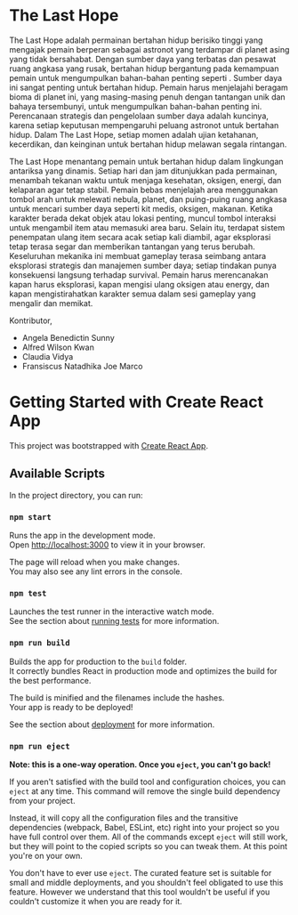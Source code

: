 # The Last Hope
The Last Hope adalah permainan bertahan hidup berisiko tinggi yang mengajak pemain berperan sebagai astronot yang terdampar di planet asing yang tidak bersahabat. Dengan sumber daya yang terbatas dan pesawat ruang angkasa yang rusak, bertahan hidup bergantung pada kemampuan pemain untuk mengumpulkan bahan-bahan penting seperti . Sumber daya ini sangat penting untuk bertahan hidup. Pemain harus menjelajahi beragam bioma di planet ini, yang masing-masing penuh dengan tantangan unik dan bahaya tersembunyi, untuk mengumpulkan bahan-bahan penting ini. Perencanaan strategis dan pengelolaan sumber daya adalah kuncinya, karena setiap keputusan mempengaruhi peluang astronot untuk bertahan hidup. Dalam The Last Hope, setiap momen adalah ujian ketahanan, kecerdikan, dan keinginan untuk bertahan hidup melawan segala rintangan. 

The Last Hope menantang pemain untuk bertahan hidup dalam lingkungan antariksa yang dinamis. Setiap hari dan jam ditunjukkan pada permainan, menambah tekanan waktu untuk menjaga kesehatan, oksigen, energi, dan kelaparan agar tetap stabil. Pemain bebas menjelajah area menggunakan tombol arah untuk melewati nebula, planet, dan puing-puing ruang angkasa untuk mencari sumber daya seperti kit medis, oksigen, makanan. Ketika karakter berada dekat objek atau lokasi penting, muncul tombol interaksi untuk mengambil item atau memasuki area baru. Selain itu, terdapat sistem penempatan ulang item secara acak setiap kali diambil, agar eksplorasi tetap terasa segar dan memberikan tantangan yang terus berubah. Keseluruhan mekanika ini membuat gameplay terasa seimbang antara eksplorasi strategis dan manajemen sumber daya; setiap tindakan punya konsekuensi langsung terhadap survival. Pemain harus merencanakan kapan harus eksplorasi, kapan mengisi ulang oksigen atau energy, dan kapan mengistirahatkan karakter semua dalam sesi gameplay yang mengalir dan memikat.

Kontributor,
- Angela Benedictin Sunny
- Alfred Wilson Kwan
- Claudia Vidya
- Fransiscus Natadhika Joe Marco

# Getting Started with Create React App

This project was bootstrapped with [Create React App](https://github.com/facebook/create-react-app).

## Available Scripts

In the project directory, you can run:

### `npm start`

Runs the app in the development mode.\
Open [http://localhost:3000](http://localhost:3000) to view it in your browser.

The page will reload when you make changes.\
You may also see any lint errors in the console.

### `npm test`

Launches the test runner in the interactive watch mode.\
See the section about [running tests](https://facebook.github.io/create-react-app/docs/running-tests) for more information.

### `npm run build`

Builds the app for production to the `build` folder.\
It correctly bundles React in production mode and optimizes the build for the best performance.

The build is minified and the filenames include the hashes.\
Your app is ready to be deployed!

See the section about [deployment](https://facebook.github.io/create-react-app/docs/deployment) for more information.

### `npm run eject`

**Note: this is a one-way operation. Once you `eject`, you can't go back!**

If you aren't satisfied with the build tool and configuration choices, you can `eject` at any time. This command will remove the single build dependency from your project.

Instead, it will copy all the configuration files and the transitive dependencies (webpack, Babel, ESLint, etc) right into your project so you have full control over them. All of the commands except `eject` will still work, but they will point to the copied scripts so you can tweak them. At this point you're on your own.

You don't have to ever use `eject`. The curated feature set is suitable for small and middle deployments, and you shouldn't feel obligated to use this feature. However we understand that this tool wouldn't be useful if you couldn't customize it when you are ready for it.
